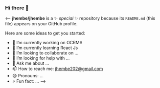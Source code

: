### Hi there 👋

<--
**jhembe/jhembe** is a ✨ _special_ ✨ repository because its `README.md` (this file) appears on your GitHub profile.

Here are some ideas to get you started:

- 🔭 I’m currently working on OCRMS 
- 🌱 I’m currently learning React Js
- 👯 I’m looking to collaborate on ...
- 🤔 I’m looking for help with ...
- 💬 Ask me about ...
- 📫 How to reach me: jhembe202@gmail.com
- 😄 Pronouns: ...
- ⚡ Fun fact: ...
-->
